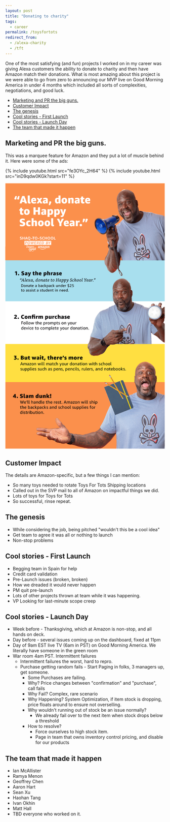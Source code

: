 ```yaml
---
layout: post
title: "Donating to charity"
tags:
  - career
permalink: /toysfortots
redirect_from:
  - /alexa-charity
  - /tft
---
```


One of the most satisfying (and fun) projects I worked on in my career was giving Alexa customers the ability to donate to charity and then have Amazon match their donations. What is most amazing about this project is we were able to go from zero to announcing our MVP live on Good Morning America in under 4 months which included all sorts of complexities, negotiations, and good luck.

<!-- prettier-ignore-start -->
<!-- vim-markdown-toc-start -->

- [Marketing and PR the big guns.](#marketing-and-pr-the-big-guns)
- [Customer Impact](#customer-impact)
- [The genesis](#the-genesis)
- [Cool stories - First Launch](#cool-stories---first-launch)
- [Cool stories - Launch Day](#cool-stories---launch-day)
- [The team that made it happen](#the-team-that-made-it-happen)

<!-- vim-markdown-toc -->
<!-- prettier-ignore-end -->

## Marketing and PR the big guns.

This was a marquee feature for Amazon and they put a lot of muscle behind it. Here were some of the ads:

{% include youtube.html src="fe3OYc_2H64" %}
{% include youtube.html src="inD9qdw0KGk?start=11" %}

![](https://github.com/idvorkin/blob/raw/master/tft/shaq.gif)

## Customer Impact

The details are Amazon-specific, but a few things I can mention:

- So many toys needed to rotate Toys For Tots Shipping locations
- Called out in the SVP mail to all of Amazon on impactful things we did.
- Lots of toys for Toys for Tots
- So successful, rinse repeat.

## The genesis

- While considering the job, being pitched "wouldn't this be a cool idea"
- Get team to agree it was all or nothing to launch
- Non-stop problems

## Cool stories - First Launch

- Begging team in Spain for help
- Credit card validation
- Pre-Launch issues (broken, broken)
- How we dreaded it would never happen
- PM quit pre-launch
- Lots of other projects thrown at team while it was happening.
- VP Looking for last-minute scope creep

## Cool stories - Launch Day

- Week before - Thanksgiving, which at Amazon is non-stop, and all hands on deck.
- Day before - several issues coming up on the dashboard, fixed at 11pm
- Day of 9am EST live TV (6am in PST) on Good Morning America. We literally have someone in the green room
- War room 4am PST. Intermittent failures
  - Intermittent failures the worst, hard to repro.
  - Purchase getting random fails - Start Paging in folks, 3 managers up, get someone.
    - Some Purchases are failing.
    - Why? Price changes between "confirmation" and "purchase", call fails
    - Why Fail? Complex, rare scenario
    - Why Happening? System Optimization, if item stock is dropping, price floats around to ensure not overselling.
    - Why wouldn't running out of stock be an issue normally?
      - We already fail over to the next item when stock drops below a threshold
    - How to resolve?
      - Force ourselves to high stock item.
      - Page in team that owns inventory control pricing, and disable for our products

## The team that made it happen

- Ian McAllister
- Ramya Menon
- Geoffrey Chen
- Aaron Hart
- Sean Xu
- Haohan Tang
- Ivan Okhin
- Matt Hall
- TBD everyone who worked on it.
